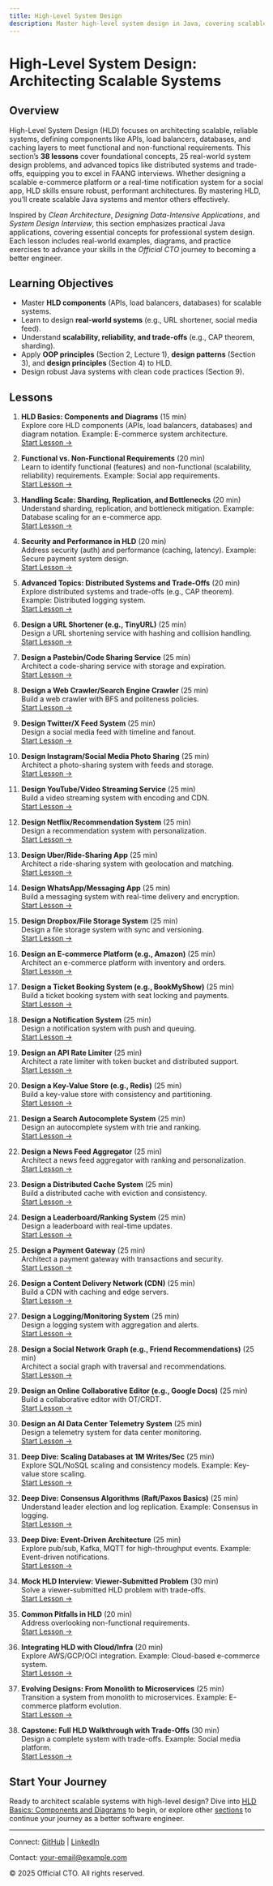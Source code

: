 ```yaml
---
title: High-Level System Design
description: Master high-level system design in Java, covering scalable architectures, components, and trade-offs with 38 lessons to build robust systems for better software engineering.
---
```


# High-Level System Design: Architecting Scalable Systems

## Overview
High-Level System Design (HLD) focuses on architecting scalable, reliable systems, defining components like APIs, load balancers, databases, and caching layers to meet functional and non-functional requirements. This section’s **38 lessons** cover foundational concepts, 25 real-world system design problems, and advanced topics like distributed systems and trade-offs, equipping you to excel in FAANG interviews. Whether designing a scalable e-commerce platform or a real-time notification system for a social app, HLD skills ensure robust, performant architectures. By mastering HLD, you’ll create scalable Java systems and mentor others effectively.

Inspired by *Clean Architecture*, *Designing Data-Intensive Applications*, and *System Design Interview*, this section emphasizes practical Java applications, covering essential concepts for professional system design. Each lesson includes real-world examples, diagrams, and practice exercises to advance your skills in the *Official CTO* journey to becoming a better engineer.

## Learning Objectives
- Master **HLD components** (APIs, load balancers, databases) for scalable systems.
- Learn to design **real-world systems** (e.g., URL shortener, social media feed).
- Understand **scalability, reliability, and trade-offs** (e.g., CAP theorem, sharding).
- Apply **OOP principles** (Section 2, Lecture 1), **design patterns** (Section 3), and **design principles** (Section 4) to HLD.
- Design robust Java systems with clean code practices (Section 9).

## Lessons
1. **HLD Basics: Components and Diagrams** (15 min)  
   Explore core HLD components (APIs, load balancers, databases) and diagram notation. Example: E-commerce system architecture.  
   [Start Lesson →](/sections/hld-ai/hld-basics)

2. **Functional vs. Non-Functional Requirements** (20 min)  
   Learn to identify functional (features) and non-functional (scalability, reliability) requirements. Example: Social app requirements.  
   [Start Lesson →](/sections/hld-ai/functional-non-functional)

3. **Handling Scale: Sharding, Replication, and Bottlenecks** (20 min)  
   Understand sharding, replication, and bottleneck mitigation. Example: Database scaling for an e-commerce app.  
   [Start Lesson →](/sections/hld-ai/scaling-strategies)

4. **Security and Performance in HLD** (20 min)  
   Address security (auth) and performance (caching, latency). Example: Secure payment system design.  
   [Start Lesson →](/sections/hld-ai/security-performance)

5. **Advanced Topics: Distributed Systems and Trade-Offs** (20 min)  
   Explore distributed systems and trade-offs (e.g., CAP theorem). Example: Distributed logging system.  
   [Start Lesson →](/sections/hld-ai/distributed-systems)

6. **Design a URL Shortener (e.g., TinyURL)** (25 min)  
   Design a URL shortening service with hashing and collision handling.  
   [Start Lesson →](/sections/hld-ai/url-shortener)

7. **Design a Pastebin/Code Sharing Service** (25 min)  
   Architect a code-sharing service with storage and expiration.  
   [Start Lesson →](/sections/hld-ai/pastebin)

8. **Design a Web Crawler/Search Engine Crawler** (25 min)  
   Build a web crawler with BFS and politeness policies.  
   [Start Lesson →](/sections/hld-ai/web-crawler)

9. **Design Twitter/X Feed System** (25 min)  
   Design a social media feed with timeline and fanout.  
   [Start Lesson →](/sections/hld-ai/twitter-feed)

10. **Design Instagram/Social Media Photo Sharing** (25 min)  
    Architect a photo-sharing system with feeds and storage.  
    [Start Lesson →](/sections/hld-ai/instagram-sharing)

11. **Design YouTube/Video Streaming Service** (25 min)  
    Build a video streaming system with encoding and CDN.  
    [Start Lesson →](/sections/hld-ai/youtube-streaming)

12. **Design Netflix/Recommendation System** (25 min)  
    Design a recommendation system with personalization.  
    [Start Lesson →](/sections/hld-ai/netflix-recommendation)

13. **Design Uber/Ride-Sharing App** (25 min)  
    Architect a ride-sharing system with geolocation and matching.  
    [Start Lesson →](/sections/hld-ai/uber-ride-sharing)

14. **Design WhatsApp/Messaging App** (25 min)  
    Build a messaging system with real-time delivery and encryption.  
    [Start Lesson →](/sections/hld-ai/whatsapp-messaging)

15. **Design Dropbox/File Storage System** (25 min)  
    Design a file storage system with sync and versioning.  
    [Start Lesson →](/sections/hld-ai/dropbox-storage)

16. **Design an E-commerce Platform (e.g., Amazon)** (25 min)  
    Architect an e-commerce platform with inventory and orders.  
    [Start Lesson →](/sections/hld-ai/ecommerce-platform)

17. **Design a Ticket Booking System (e.g., BookMyShow)** (25 min)  
    Build a ticket booking system with seat locking and payments.  
    [Start Lesson →](/sections/hld-ai/ticket-booking)

18. **Design a Notification System** (25 min)  
    Design a notification system with push and queuing.  
    [Start Lesson →](/sections/hld-ai/notification-system)

19. **Design an API Rate Limiter** (25 min)  
    Architect a rate limiter with token bucket and distributed support.  
    [Start Lesson →](/sections/hld-ai/api-rate-limiter)

20. **Design a Key-Value Store (e.g., Redis)** (25 min)  
    Build a key-value store with consistency and partitioning.  
    [Start Lesson →](/sections/hld-ai/key-value-store)

21. **Design a Search Autocomplete System** (25 min)  
    Design an autocomplete system with trie and ranking.  
    [Start Lesson →](/sections/hld-ai/search-autocomplete)

22. **Design a News Feed Aggregator** (25 min)  
    Architect a news feed aggregator with ranking and personalization.  
    [Start Lesson →](/sections/hld-ai/news-feed-aggregator)

23. **Design a Distributed Cache System** (25 min)  
    Build a distributed cache with eviction and consistency.  
    [Start Lesson →](/sections/hld-ai/distributed-cache)

24. **Design a Leaderboard/Ranking System** (25 min)  
    Design a leaderboard with real-time updates.  
    [Start Lesson →](/sections/hld-ai/leaderboard-system)

25. **Design a Payment Gateway** (25 min)  
    Architect a payment gateway with transactions and security.  
    [Start Lesson →](/sections/hld-ai/payment-gateway)

26. **Design a Content Delivery Network (CDN)** (25 min)  
    Build a CDN with caching and edge servers.  
    [Start Lesson →](/sections/hld-ai/cdn-design)

27. **Design a Logging/Monitoring System** (25 min)  
    Design a logging system with aggregation and alerts.  
    [Start Lesson →](/sections/hld-ai/logging-monitoring)

28. **Design a Social Network Graph (e.g., Friend Recommendations)** (25 min)  
    Architect a social graph with traversal and recommendations.  
    [Start Lesson →](/sections/hld-ai/social-network-graph)

29. **Design an Online Collaborative Editor (e.g., Google Docs)** (25 min)  
    Build a collaborative editor with OT/CRDT.  
    [Start Lesson →](/sections/hld-ai/collaborative-editor)

30. **Design an AI Data Center Telemetry System** (25 min)  
    Design a telemetry system for data center monitoring.  
    [Start Lesson →](/sections/hld-ai/ai-telemetry-system)

31. **Deep Dive: Scaling Databases at 1M Writes/Sec** (25 min)  
    Explore SQL/NoSQL scaling and consistency models. Example: Key-value store scaling.  
    [Start Lesson →](/sections/hld-ai/scaling-databases)

32. **Deep Dive: Consensus Algorithms (Raft/Paxos Basics)** (25 min)  
    Understand leader election and log replication. Example: Consensus in logging.  
    [Start Lesson →](/sections/hld-ai/consensus-algorithms)

33. **Deep Dive: Event-Driven Architecture** (25 min)  
    Explore pub/sub, Kafka, MQTT for high-throughput events. Example: Event-driven notifications.  
    [Start Lesson →](/sections/hld-ai/event-driven-architecture)

34. **Mock HLD Interview: Viewer-Submitted Problem** (30 min)  
    Solve a viewer-submitted HLD problem with trade-offs.  
    [Start Lesson →](/sections/hld-ai/mock-hld-interview)

35. **Common Pitfalls in HLD** (20 min)  
    Address overlooking non-functional requirements.  
    [Start Lesson →](/sections/hld-ai/hld-pitfalls)

36. **Integrating HLD with Cloud/Infra** (20 min)  
    Explore AWS/GCP/OCI integration. Example: Cloud-based e-commerce system.  
    [Start Lesson →](/sections/hld-ai/cloud-infra-integration)

37. **Evolving Designs: From Monolith to Microservices** (25 min)  
    Transition a system from monolith to microservices. Example: E-commerce platform evolution.  
    [Start Lesson →](/sections/hld-ai/monolith-to-microservices)

38. **Capstone: Full HLD Walkthrough with Trade-Offs** (30 min)  
    Design a complete system with trade-offs. Example: Social media platform.  
    [Start Lesson →](/sections/hld-ai/capstone-hld)

## Start Your Journey
Ready to architect scalable systems with high-level design? Dive into [HLD Basics: Components and Diagrams](/sections/hld-ai/hld-basics) to begin, or explore other [sections](/sections/) to continue your journey as a better software engineer.

---

<footer>
  <p>Connect: <a href="https://github.com/your-profile">GitHub</a> | <a href="https://linkedin.com/in/your-profile">LinkedIn</a></p>
  <p>Contact: <a href="mailto:your-email@example.com">your-email@example.com</a></p>
  <p>&copy; 2025 Official CTO. All rights reserved.</p>
</footer>